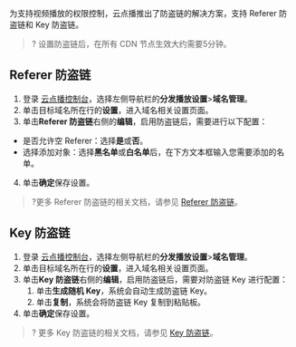 为支持视频播放的权限控制，云点播推出了防盗链的解决方案，支持 Referer 防盗链和 Key 防盗链。
>? 设置防盗链后，在所有 CDN 节点生效大约需要5分钟。

## Referer 防盗链
1. 登录 [云点播控制台](https://console.cloud.tencent.com/vod)，选择左侧导航栏的**分发播放设置**>**域名管理**。
2. 单击目标域名所在行的**设置**，进入域名相关设置页面。
3. 单击**Referer 防盗链**右侧的**编辑**，启用防盗链后，需要进行以下配置：
 - 是否允许空 Referer：选择**是**或**否**。
 - 选择添加对象：选择**黑名单**或**白名单**后，在下方文本框输入您需要添加的名单。
4. 单击**确定**保存设置。

>?更多 Referer 防盗链的相关文档，请参见 [Referer 防盗链](https://cloud.tencent.com/document/product/266/14046)。


## Key 防盗链
1. 登录 [云点播控制台](https://console.cloud.tencent.com/vod)，选择左侧导航栏的**分发播放设置**>**域名管理**。
2. 单击目标域名所在行的**设置**，进入域名相关设置页面。
3. 单击**Key 防盗链**右侧的**编辑**，启用防盗链后，需要对防盗链 Key 进行配置：
	1. 单击**生成随机 Key**，系统会自动生成防盗链 Key。
	2. 单击**复制**，系统会将防盗链 Key 复制到粘贴板。
4. 单击**确定**保存设置。

>? 更多 Key 防盗链的相关文档，请参见 [Key 防盗链](https://cloud.tencent.com/document/product/266/14047)。





